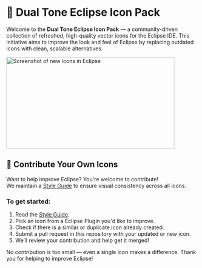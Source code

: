 # 🌟 Dual Tone Eclipse Icon Pack

Welcome to the **Dual Tone Eclipse Icon Pack** — a community-driven collection of refreshed, high-quality vector icons for the Eclipse IDE. This initiative aims to improve the look and feel of Eclipse by replacing outdated icons with clean, scalable alternatives.

<img width="443" height="242" alt="Screenshot of new icons in Eclipse" src="https://github.com/user-attachments/assets/7b758ab4-3c22-46aa-b6c5-deeb5da343b0" />

## 🎨 Contribute Your Own Icons

Want to help improve Eclipse? You're welcome to contribute!  
We maintain a [Style Guide](STYLE_GUIDE.md) to ensure visual consistency across all icons.

### To get started:
1. Read the [Style Guide](STYLE_GUIDE.md).
2. Pick an icon from a Eclipse Plugin you'd like to improve.
3. Check if there is a similar or duplicate icon already created.
4. Submit a pull request in this repository with your updated or new icon.
5. We’ll review your contribution and help get it merged!

No contribution is too small — even a single icon makes a difference.
Thank you for helping to improve Eclipse!
